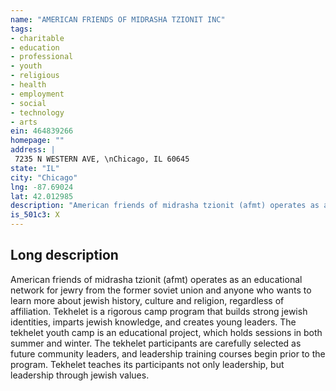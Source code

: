 ```yaml
---
name: "AMERICAN FRIENDS OF MIDRASHA TZIONIT INC"
tags:
- charitable
- education
- professional
- youth
- religious
- health
- employment
- social
- technology
- arts
ein: 464839266
homepage: ""
address: |
 7235 N WESTERN AVE, \nChicago, IL 60645
state: "IL"
city: "Chicago"
lng: -87.69024
lat: 42.012985
description: "American friends of midrasha tzionit (afmt) operates as an educational network for jewry from the former soviet union and anyone who wants to learn more about jewish history, culture and religion, regardless of affiliation. "
is_501c3: X
---
```


## Long description

American friends of midrasha tzionit (afmt) operates as an educational network for jewry from the former soviet union and anyone who wants to learn more about jewish history, culture and religion, regardless of affiliation. Tekhelet is a rigorous camp program that builds strong jewish identities, imparts jewish knowledge, and creates young leaders. The tekhelet youth camp is an educational project, which holds sessions in both summer and winter. The tekhelet participants are carefully selected as future community leaders, and leadership training courses begin prior to the program. Tekhelet teaches its participants not only leadership, but leadership through jewish values. 
